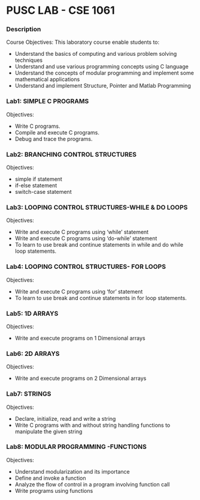 <h1>PUSC LAB - CSE 1061 </h1>
<h3>Description</h3>
<p>Course Objectives: This laboratory course enable students to: </p>
<ul>
<li>Understand the basics of computing and various problem solving techniques</li>
<li>Understand and use various programming concepts using C language</li>
<li>Understand the concepts of modular programming and implement some mathematical applications</li>
<li>Understand and implement Structure, Pointer and Matlab Programming</li>
</ul>

<h3>Lab1: SIMPLE C PROGRAMS</h3>
<p>Objectives:</p>
<ul>
  <li>Write C programs.</li>
  <li>Compile and execute C programs.</li>
  <li>Debug and trace the programs.</li>
</ul>

<h3>Lab2: BRANCHING CONTROL STRUCTURES</h3>
<p>Objectives:</p>
<ul>
  <li>simple if statement</li>
  <li>if-else statement</li>
  <li>switch-case statement</li>
</ul>

<h3>Lab3: LOOPING CONTROL STRUCTURES-WHILE & DO LOOPS</h3>
<p>Objectives:</p>
<ul>
  <li>Write and execute C programs using ‘while’ statement</li>
  <li>Write and execute C programs using ‘do-while’ statement</li>
  <li>To learn to use break and continue statements in while and do while loop statements.</li>
</ul>

<h3>Lab4: LOOPING CONTROL STRUCTURES- FOR LOOPS</h3>
<p>Objectives:</p>
<ul>
  <li>Write and execute C programs using ‘for’ statement</li>
  <li>To learn to use break and continue statements in for loop statements.</li>
</ul>

<h3>Lab5: 1D ARRAYS</h3>
<p>Objectives:</p>
<ul>
  <li>Write and execute programs on 1 Dimensional arrays</li>
</ul>

<h3>Lab6: 2D ARRAYS</h3>
<p>Objectives:</p>
<ul>
  <li>Write and execute programs on 2 Dimensional arrays</li>
</ul>


<h3>Lab7: STRINGS</h3>
<p>Objectives:</p>
<ul>
  <li>Declare, initialize, read and write a string</li>
  <li>Write C programs with and without string handling functions to manipulate the given string</li>
</ul>

<h3>Lab8: MODULAR PROGRAMMING -FUNCTIONS</h3>
<p>Objectives:</p>
<ul>
  <li>Understand modularization and its importance</li>
  <li>Define and invoke a function</li>
  <li>Analyze the flow of control in a program involving function call</li>
  <li>Write programs using functions</li>
</ul>









